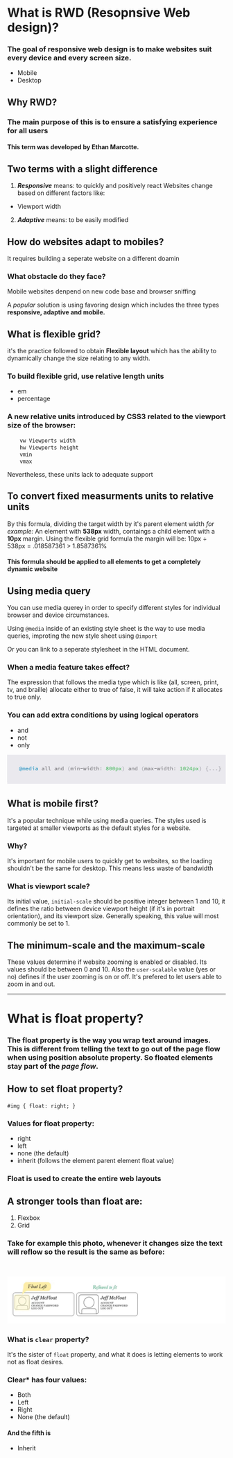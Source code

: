 # What is RWD (Resopnsive Web design)?
### The goal of responsive web design is to make websites suit every device and every screen size.
- Mobile
- Desktop
## Why RWD?
### The main purpose of this is to ensure a satisfying experience for all users
#### This term was developed by **Ethan Marcotte**.

## Two terms with a slight difference
1. ***Responsive*** means: to quickly and positively react 
Websites change based on different factors like:
- Viewport width
2. ***Adaptive*** means: to be easily modified

## How do websites adapt to mobiles?
It requires building a seperate website on a different doamin

### What obstacle do they face?
Mobile websites denpend on new code base and browser sniffing
 
A *popular* solution is using favoring design which includes the three types **responsive, adaptive and mobile.**

## What is flexible grid?
it's the practice followed to obtain **Flexible layout** which has the ability to dynamically change the size relating to any width.

### To build flexible grid, use relative length units
- em
- percentage

### A new relative units introduced by CSS3 related to the viewport size of the browser:
        vw Viewports width
        hw Viewports height
        vmin 
        vmax 

Nevertheless, these units lack to adequate support  

## To convert fixed measurments units to relative units
By this formula, dividing the target width by it's parent element width
*for example:*
An element with **538px** width, contaings a child element with a **10px** margin. Using the flexible grid formula the margin will be:
10px ÷ 538px = .018587361 > 1.8587361%
#### This formula should be applied to all elements to get a completely dynamic website


## Using media query
You can use media querey in order to specify different styles for individual browser and device circumstances.

Using `@media` inside of an existing style sheet is the way to use media queries, improting the new style sheet using `@import` 

Or you can link to a seperate stylesheet in the HTML document.

### When a media feature takes effect?
The expression that follows the media type which is like (all, screen, print, tv, and braille) allocate either to true of false, it will take action if it allocates to true only.

### You can add extra conditions by using logical operators 
- and
- not 
- only

![media operator](./img/media.PNG)

## What is mobile first?
It's a popular technique while using media queries. The styles used is targeted at smaller viewports as the default styles for a website.
### Why?
It's important for mobile users to quickly get to websites, so the loading shouldn't be the same for desktop. This means less waste of bandwidth

### What is viewport scale?
Its initial value, `initial-scale` should be positive integer between 1 and 10, it defines the ratio between device viewport height (if it's in portrait orientation), and its viewport size. Generally speaking, this value will most commonly be set to 1.

## The minimum-scale and the maximum-scale
These values determine if website zooming is enabled or disabled. Its values should be between 0 and 10. 
Also the `user-scalable` value (yes or no) defines if the user zooming is on or off. It's prefered to let users able to zoom in and out.

------------------------------------------------------------------------------

# What is float property?
### The float property is the way you wrap text around images. This is different from telling the text to go out of the page flow when using **position absolute** property. So floated elements stay part of the *page flow*.

## How to set float property?
`#img {
  float: right;
}`
### Values for float property:
- right
- left
- none (the default)
- inherit (follows the element parent element float value)

### Float is used to create the entire web layouts
## A stronger tools than float are:
1. Flexbox
2. Grid

### Take for example this photo, whenever it changes size the text will reflow so the result is the same as before:
<br>

![float](img/float.JPG)



### What is `clear` property?
It's the sister of `float` property, and what it does is letting elements to work not as float desires.

### **Clear*** has four values:
- Both 
- Left
- Right
- None (the default)
#### And the fifth is 
- Inherit 
